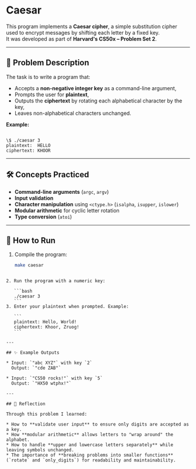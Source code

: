 # Caesar

This program implements a **Caesar cipher**, a simple substitution cipher used to encrypt messages by shifting each letter by a fixed key.  
It was developed as part of **Harvard's CS50x – Problem Set 2**.

---

## 📌 Problem Description
The task is to write a program that:
- Accepts a **non-negative integer key** as a command-line argument,  
- Prompts the user for **plaintext**,  
- Outputs the **ciphertext** by rotating each alphabetical character by the key,  
- Leaves non-alphabetical characters unchanged.

**Example:**
```

\$ ./caesar 3
plaintext:  HELLO
ciphertext: KHOOR

````

---

## 🛠️ Concepts Practiced
- **Command-line arguments** (`argc`, `argv`)  
- **Input validation**  
- **Character manipulation** using `<ctype.h>` (`isalpha`, `isupper`, `islower`)  
- **Modular arithmetic** for cyclic letter rotation  
- **Type conversion** (`atoi`)  

---

## 🚀 How to Run
1. Compile the program:
   ```bash
   make caesar
````

2. Run the program with a numeric key:

   ```bash
   ./caesar 3
   ```
3. Enter your plaintext when prompted. Example:

   ```
   plaintext: Hello, World!
   ciphertext: Khoor, Zruog!
   ```

---

## ✨ Example Outputs

* Input: `"abc XYZ"` with key `2`
  Output: `"cde ZAB"`

* Input: `"CS50 rocks!"` with key `5`
  Output: `"HX50 wtphx!"`

---

## 📝 Reflection

Through this problem I learned:

* How to **validate user input** to ensure only digits are accepted as a key.
* How **modular arithmetic** allows letters to "wrap around" the alphabet.
* How to handle **upper and lowercase letters separately** while leaving symbols unchanged.
* The importance of **breaking problems into smaller functions** (`rotate` and `only_digits`) for readability and maintainability.
